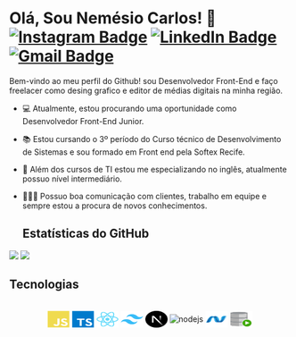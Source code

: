 # Olá, Sou Nemésio Carlos! 👋[![Instagram Badge](https://img.shields.io/badge/-Instagram-E4405F?style=flat&logo=instagram&logoColor=white)](https://www.instagram.com/nemes.io) [![LinkedIn Badge](https://img.shields.io/badge/-LinkedIn-0077B5?style=flat&logo=linkedin&logoColor=white)](https://www.linkedin.com/in/nem%C3%A9sio-carlos-650960254/) [![Gmail Badge](https://img.shields.io/badge/-Gmail-D14836?style=flat&logo=gmail&logoColor=white)](mailto:nemesio.carlos97@gmail.com) 

Bem-vindo ao meu perfil do Github! sou Desenvolvedor Front-End e faço freelacer como desing grafico e editor de médias digitais na minha região.  



- 💻 Atualmente, estou procurando uma oportunidade como Desenvolvedor Front-End Junior.
- 📚 Estou cursando o 3º período do Curso técnico de Desenvolvimento de Sistemas e sou formado em Front end pela Softex Recife.
- 📖 Além dos cursos de TI estou me especializando no inglês, atualmente possuo nível intermediário.
- 👨🏻‍💻 Possuo boa comunicação com clientes, trabalho em equipe e sempre estou a procura de novos conhecimentos.

  ## Estatísticas do GitHub
  
<div>
    <img  height="285em" src="https://github-readme-stats.vercel.app/api?username=nemesiocarlos&show_icons=true&theme=radical"/>
    <img heigth="150em" src="https://github-readme-stats.vercel.app/api/top-langs/?username=nemesiocarlos&show_icons=true&theme=tokyonight&count_private=true"/>
</div>

## Tecnologias
<div>
  <div align="center" valign="top"><br>
  <img align="center" alt="Javascript" height="30" width="40" src="https://raw.githubusercontent.com/devicons/devicon/master/icons/javascript/javascript-plain.svg">
  <img align="center" alt="Typescript" height="30" width="40" src="https://raw.githubusercontent.com/devicons/devicon/master/icons/typescript/typescript-plain.svg">
  <img align="center" alt="React" height="30" width="40" src="https://raw.githubusercontent.com/devicons/devicon/master/icons/react/react-original.svg">
  <img align="center" alt="Tailwindcss" height="30" width="40" src="https://github.com/devicons/devicon/blob/master/icons/tailwindcss/tailwindcss-original.svg">
  <img align="center" alt="nextjs" height="30" width="40" src="https://github.com/devicons/devicon/blob/master/icons/nextjs/nextjs-original.svg">
  <img align="center" alt="nodejs" height="30" width="40" src="https://cdn.worldvectorlogo.com/logos/nodejs-icon.svg">
  <img align="center" alt="React" height="30" width="40" src="https://github.com/devicons/devicon/blob/master/icons/dot-net/dot-net-original.svg">
 <img align="center" alt="React" height="30" width="40" src="https://github.com/devicons/devicon/blob/master/icons/sqldeveloper/sqldeveloper-original.svg">   

</div>
